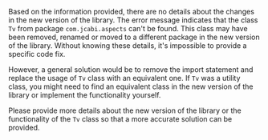 Based on the information provided, there are no details about the changes in the new version of the library. The error message indicates that the class `Tv` from package `com.jcabi.aspects` can't be found. This class may have been removed, renamed or moved to a different package in the new version of the library. Without knowing these details, it's impossible to provide a specific code fix. 

However, a general solution would be to remove the import statement and replace the usage of `Tv` class with an equivalent one. If `Tv` was a utility class, you might need to find an equivalent class in the new version of the library or implement the functionality yourself.

Please provide more details about the new version of the library or the functionality of the `Tv` class so that a more accurate solution can be provided.